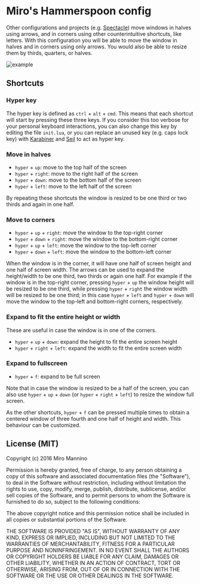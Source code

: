 # Miro's Hammerspoon config

Other configurations and projects (e.g. [Spectacle](https://www.spectacleapp.com/)) move windows in halves using arrows, and in corners using other counterintuitive shortcuts, like letters. With this configuration you will be able to move the window in halves and in corners using only arrows. You would also be able to resize them by thirds, quarters, or halves.

![example](https://github.com/miromannino/hammerspoon-config/raw/imgs/example.gif)


## Shortcuts

### Hyper key

The hyper key is defined as `ctrl` + `alt` + `cmd`. This means that each shortcut will start by pressing these three keys. If you consider this too verbose for your personal keyboard interactions, you can also change this key by editing the file `init.lua`, or you can replace an unused key (e.g. caps lock key) with [Karabiner](https://pqrs.org/osx/karabiner/) and [Seil](https://pqrs.org/osx/karabiner/seil.html.en) to act as hyper key.

### Move in halves

 - `hyper` + `up`: move to the top half of the screen
 - `hyper` + `right`: move to the right half of the screen
 - `hyper` + `down`: move to the bottom half of the screen
 - `hyper` + `left`: move to the left half of the screen

By repeating these shortcuts the window is resized to be one third or two thirds and again in one half. 

### Move to corners

 - `hyper` + `up` + `right`: move the window to the top-right corner
 - `hyper` + `down` + `right`: move the window to the bottom-right corner
 - `hyper` + `up` + `left`: move the window to the top-left corner
 - `hyper` + `down` + `left`: move the window to the bottom-left corner

 When the window is in the corner, it will have one half of screen height and one half of screen width. 
 The arrows can be used to expand the height/width to be one third, two thirds or again one half. 
 For example if the window is in the top-right corner, pressing `hyper` + `up` the window height will be resized to be one third, while pressing `hyper` + `right` the window width will be resized to be one third; in this case `hyper` + `left` and `hyper` + `down` will move the window to the top-left and bottom-right corners, respectively.

### Expand to fit the entire height or width

These are useful in case the window is in one of the corners.

 - `hyper` + `up` + `down`: expand the height to fit the entire screen height
 - `hyper` + `right` + `left`: expand the width to fit the entire screen width

### Expand to fullscreen

 - `hyper` + `f`: expand to be full screen

Note that in case the window is resized to be a half of the screen, you can also use `hyper` + `up` + `down` (or `hyper` + `right` + `left`) to resize the window full screen.

As the other shortcuts, `hyper` + `f` can be pressed multiple times to obtain a centered window of three fourth and one half of height and width. This behaviour can be customized.


## License (MIT)

Copyright (c) 2016 Miro Mannino

Permission is hereby granted, free of charge, to any person obtaining a copy of this software and associated documentation files (the "Software"), to deal in the Software without restriction, including without limitation the rights to use, copy, modify, merge, publish, distribute, sublicense, and/or sell copies of the Software, and to permit persons to whom the Software is furnished to do so, subject to the following conditions:

The above copyright notice and this permission notice shall be included in all copies or substantial portions of the Software.

THE SOFTWARE IS PROVIDED "AS IS", WITHOUT WARRANTY OF ANY KIND, EXPRESS OR IMPLIED, INCLUDING BUT NOT LIMITED TO THE WARRANTIES OF MERCHANTABILITY, FITNESS FOR A PARTICULAR PURPOSE AND NONINFRINGEMENT. IN NO EVENT SHALL THE AUTHORS OR COPYRIGHT HOLDERS BE LIABLE FOR ANY CLAIM, DAMAGES OR OTHER LIABILITY, WHETHER IN AN ACTION OF CONTRACT, TORT OR OTHERWISE, ARISING FROM, OUT OF OR IN CONNECTION WITH THE SOFTWARE OR THE USE OR OTHER DEALINGS IN THE SOFTWARE.

